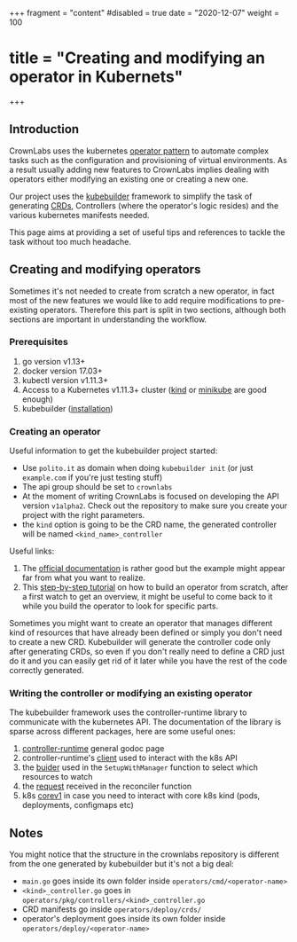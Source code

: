 +++
fragment = "content"
#disabled = true
date = "2020-12-07"
weight = 100
# title = "Creating and modifying an operator in Kubernets"
+++



## Introduction

CrownLabs uses the kubernetes [operator pattern](https://kubernetes.io/docs/concepts/extend-kubernetes/operator/ "operator pattern") to automate complex tasks such as the configuration and provisioning of virtual environments. As a result usually adding new features to CrownLabs implies dealing with operators either modifying an existing one or creating a new one.

Our project uses the [kubebuilder](https://github.com/kubernetes-sigs/kubebuilder) framework to simplify the task of generating [CRDs](https://kubernetes.io/docs/tasks/extend-kubernetes/custom-resources/custom-resource-definitions/ "CRDs"), Controllers (where the operator\'s logic resides) and the various kubernetes manifests needed.

This page aims at providing a set of useful tips and references to tackle the task without too much headache.

## Creating and modifying operators

Sometimes it\'s not needed to create from scratch a new operator, in fact most of the new features we would like to add require modifications to pre-existing operators. Therefore this part is split in two sections, although both sections are important in understanding the workflow.

### Prerequisites
1. go version v1.13+
2. docker version 17.03+
3. kubectl version v1.11.3+
4. Access to a Kubernetes v1.11.3+ cluster ([kind](https://kind.sigs.k8s.io/ "kind") or [minikube](https://minikube.sigs.k8s.io/docs/ "minikube") are good enough)
5. kubebuilder ([installation](https://book.kubebuilder.io/quick-start.html#installation "installation"))

### Creating an operator

Useful information to get the kubebuilder project started:
- Use `polito.it` as domain when doing `kubebuilder init` (or just `example.com`  if you\'re just testing stuff)
- The api group should be set to `crownlabs`
- At the moment of writing CrownLabs is focused on developing the API version `v1alpha2`. Check out the repository to make sure you create your project with the right parameters.
- the `kind` option is going to be the CRD name, the generated controller will be named `<kind_name>_controller`

Useful links:
1. The [official documentation](https://book.kubebuilder.io/quick-start.html) is rather good but the example might appear far from what you want to realize.
2. This [step-by-step tutorial](https://www.youtube.com/watch?v=KBTXBUVNF2I) on how to build an operator from scratch, after a first watch to get an overview, it might be useful to come back to it while you build the operator to look for specific parts.

Sometimes you might want to create an operator that manages different kind of resources that have already been defined or simply you don\'t need to create a new CRD. Kubebuilder will generate the controller code only after generating CRDs, so even if you don\'t really need to define a CRD just do it and you can easily get rid of it later while you have the rest of the code correctly generated.


### Writing the controller or modifying an existing operator

The kubebuilder framework uses the controller-runtime library to communicate with the kubernetes API. The documentation of the library is sparse across different packages, here are some useful ones:
1. [controller-runtime](https://godoc.org/sigs.k8s.io/controller-runtime "controller-runtime") general godoc page
2. controller-runtime\'s [client](https://godoc.org/sigs.k8s.io/controller-runtime/pkg/client "client") used to interact with the k8s API
3. the [buider](https://godoc.org/sigs.k8s.io/controller-runtime/pkg/builder "buider") used in the `SetupWithManager` function to select which resources to watch
4. the [request](https://godoc.org/sigs.k8s.io/controller-runtime/pkg/reconcile#Request "request") received in the reconciler function
5. k8s [corev1](https://godoc.org/k8s.io/api/core/v1 "corev1") in case you need to interact with core k8s kind (pods, deployments, configmaps etc)

## Notes
You might notice that the structure in the crownlabs repository is different from the one generated by kubebuilder but it's not a big deal:
- `main.go` goes inside its own folder inside `operators/cmd/<operator-name>`
- `<kind>_controller.go` goes in `operators/pkg/controllers/<kind>_controller.go`
- CRD manifests go inside `operators/deploy/crds/`
- operator\'s deployment goes inside its own folder inside `operators/deploy/<operator-name>`
